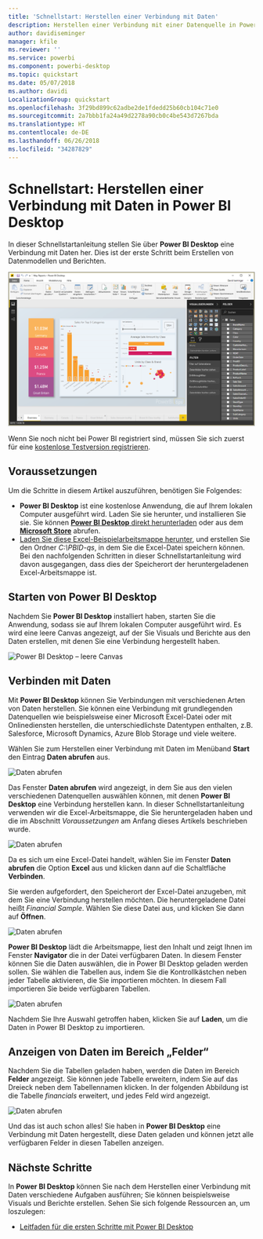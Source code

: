 ```yaml
---
title: 'Schnellstart: Herstellen einer Verbindung mit Daten'
description: Herstellen einer Verbindung mit einer Datenquelle in Power BI Desktop
author: davidiseminger
manager: kfile
ms.reviewer: ''
ms.service: powerbi
ms.component: powerbi-desktop
ms.topic: quickstart
ms.date: 05/07/2018
ms.author: davidi
LocalizationGroup: quickstart
ms.openlocfilehash: 3f29bd899c62adbe2de1fdedd25b60cb104c71e0
ms.sourcegitcommit: 2a7bbb1fa24a49d2278a90cb0c4be543d7267bda
ms.translationtype: HT
ms.contentlocale: de-DE
ms.lasthandoff: 06/26/2018
ms.locfileid: "34287829"
---
```

# <a name="quickstart-connect-to-data-in-power-bi-desktop"></a>Schnellstart: Herstellen einer Verbindung mit Daten in Power BI Desktop

In dieser Schnellstartanleitung stellen Sie über **Power BI Desktop** eine Verbindung mit Daten her. Dies ist der erste Schritt beim Erstellen von Datenmodellen und Berichten.

![Power BI Desktop](media/desktop-what-is-desktop/what-is-desktop_01.png)

Wenn Sie noch nicht bei Power BI registriert sind, müssen Sie sich zuerst für eine [kostenlose Testversion registrieren](https://app.powerbi.com/signupredirect?pbi_source=web).

## <a name="prerequisites"></a>Voraussetzungen

Um die Schritte in diesem Artikel auszuführen, benötigen Sie Folgendes:
* **Power BI Desktop** ist eine kostenlose Anwendung, die auf Ihrem lokalen Computer ausgeführt wird. Laden Sie sie herunter, und installieren Sie sie. Sie können [**Power BI Desktop** direkt herunterladen](https://powerbi.microsoft.com/desktop) oder aus dem [**Microsoft Store**](http://aka.ms/pbidesktopstore) abrufen.
* [Laden Sie diese Excel-Beispielarbeitsmappe herunter](http://go.microsoft.com/fwlink/?LinkID=521962), und erstellen Sie den Ordner *C:\PBID-qs*, in dem Sie die Excel-Datei speichern können. Bei den nachfolgenden Schritten in dieser Schnellstartanleitung wird davon ausgegangen, dass dies der Speicherort der heruntergeladenen Excel-Arbeitsmappe ist.

## <a name="launch-power-bi-desktop"></a>Starten von Power BI Desktop

Nachdem Sie **Power BI Desktop** installiert haben, starten Sie die Anwendung, sodass sie auf Ihrem lokalen Computer ausgeführt wird. Es wird eine leere Canvas angezeigt, auf der Sie Visuals und Berichte aus den Daten erstellen, mit denen Sie eine Verbindung hergestellt haben. 

![Power BI Desktop – leere Canvas](media/desktop-quickstart-connect-to-data/qs-connect-data_01.png)

## <a name="connect-to-data"></a>Verbinden mit Daten

Mit **Power BI Desktop** können Sie Verbindungen mit verschiedenen Arten von Daten herstellen. Sie können eine Verbindung mit grundlegenden Datenquellen wie beispielsweise einer Microsoft Excel-Datei oder mit Onlinediensten herstellen, die unterschiedlichste Datentypen enthalten, z.B. Salesforce, Microsoft Dynamics, Azure Blob Storage und viele weitere. 

Wählen Sie zum Herstellen einer Verbindung mit Daten im Menüband **Start** den Eintrag **Daten abrufen** aus.

![Daten abrufen](media/desktop-quickstart-connect-to-data/qs-connect-data_02.png)

Das Fenster **Daten abrufen** wird angezeigt, in dem Sie aus den vielen verschiedenen Datenquellen auswählen können, mit denen **Power BI Desktop** eine Verbindung herstellen kann. In dieser Schnellstartanleitung verwenden wir die Excel-Arbeitsmappe, die Sie heruntergeladen haben und die im Abschnitt *Voraussetzungen* am Anfang dieses Artikels beschrieben wurde. 

![Daten abrufen](media/desktop-quickstart-connect-to-data/qs-connect-data_03.png)

Da es sich um eine Excel-Datei handelt, wählen Sie im Fenster **Daten abrufen** die Option **Excel** aus und klicken dann auf die Schaltfläche **Verbinden**.

Sie werden aufgefordert, den Speicherort der Excel-Datei anzugeben, mit dem Sie eine Verbindung herstellen möchten. Die heruntergeladene Datei heißt *Financial Sample*. Wählen Sie diese Datei aus, und klicken Sie dann auf **Öffnen**.

![Daten abrufen](media/desktop-quickstart-connect-to-data/qs-connect-data_04.png)

**Power BI Desktop** lädt die Arbeitsmappe, liest den Inhalt und zeigt Ihnen im Fenster **Navigator** die in der Datei verfügbaren Daten. In diesem Fenster können Sie die Daten auswählen, die in Power BI Desktop geladen werden sollen. Sie wählen die Tabellen aus, indem Sie die Kontrollkästchen neben jeder Tabelle aktivieren, die Sie importieren möchten. In diesem Fall importieren Sie beide verfügbaren Tabellen.

![Daten abrufen](media/desktop-quickstart-connect-to-data/qs-connect-data_05.png)

Nachdem Sie Ihre Auswahl getroffen haben, klicken Sie auf **Laden**, um die Daten in Power BI Desktop zu importieren.

## <a name="view-data-in-the-fields-pane"></a>Anzeigen von Daten im Bereich „Felder“

Nachdem Sie die Tabellen geladen haben, werden die Daten im Bereich **Felder** angezeigt. Sie können jede Tabelle erweitern, indem Sie auf das Dreieck neben dem Tabellennamen klicken. In der folgenden Abbildung ist die Tabelle *financials* erweitert, und jedes Feld wird angezeigt. 

![Daten abrufen](media/desktop-quickstart-connect-to-data/qs-connect-data_06.png)

Und das ist auch schon alles! Sie haben in **Power BI Desktop** eine Verbindung mit Daten hergestellt, diese Daten geladen und können jetzt alle verfügbaren Felder in diesen Tabellen anzeigen.


## <a name="next-steps"></a>Nächste Schritte
In **Power BI Desktop** können Sie nach dem Herstellen einer Verbindung mit Daten verschiedene Aufgaben ausführen; Sie können beispielsweise Visuals und Berichte erstellen. Sehen Sie sich folgende Ressourcen an, um loszulegen:

* [Leitfaden für die ersten Schritte mit Power BI Desktop](desktop-getting-started.md)


